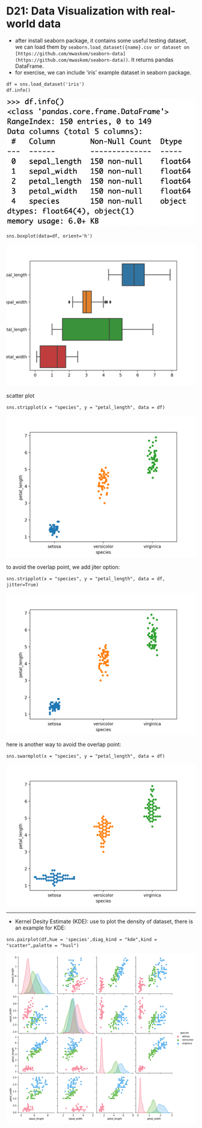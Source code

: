 # D21: Data Visualization with real-world data

*	after install seaborn package, it contains some useful testing dataset, we can load them by `seaborn.load_dataset({name}.csv or dataset on [https://github.com/mwaskom/seaborn-data](https://github.com/mwaskom/seaborn-data))`. It returns pandas DataFrame.
*	for exercise, we can include 'iris' example dataset in seaborn package.
```
df = sns.load_dataset('iris')
df.info()
```

![plot](figure1.png)

```
sns.boxplot(data=df, orient='h')
```

![plot](figure2.png)

scatter plot
```
sns.stripplot(x = "species", y = "petal_length", data = df)
```

![plot](figure3.png)

to avoid the overlap point, we add jiter option:<br>

```
sns.stripplot(x = "species", y = "petal_length", data = df, jitter=True)
```

![plot](figure4.png)

here is another way to avoid the overlap point:<br>
```
sns.swarmplot(x = "species", y = "petal_length", data = df)
```

![plot](figure5.png)

* * *

*	Kernel Desity Estimate (KDE): use to plot the density of dataset, there is an example for KDE:<br>

```
sns.pairplot(df,hue = 'species',diag_kind = "kde",kind = "scatter",palette = "husl")
```

![plot](figure6.png)




